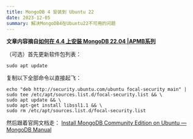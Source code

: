 ```yaml
---
title: MongoDB 4 安装到 Ubuntu 22
date: 2023-12-05
summary: 解决MongoDB4在Ubuntu22不可用的问题
---
```

**文章内容摘自[如何在 4.4 上安装 MongoDB 22.04 |APMB系列](https://www.apmb.co.uk/posts/mongodb-4.4-ubuntu-22-04/)**

（可选）首先更新软件包列表：
```shell
sudo apt update
```

复制以下全部命令以直接起飞：
```shell
echo "deb http://security.ubuntu.com/ubuntu focal-security main" | sudo tee /etc/apt/sources.list.d/focal-security.list && \
sudo apt update && \
sudo apt-get install libssl1.1 && \
sudo rm /etc/apt/sources.list.d/focal-security.list
```

然后跟着官网文档走：
[Install MongoDB Community Edition on Ubuntu — MongoDB Manual](https://www.mongodb.com/docs/v4.4/tutorial/install-mongodb-on-ubuntu/)